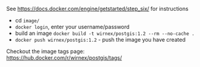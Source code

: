 
See https://docs.docker.com/engine/getstarted/step_six/ for instructions

- cd `image/`
- `docker login`, enter your username/password
- build an image `docker build -t wirnex/postgis:1.2 --rm --no-cache .`
- `docker push wirnex/postgis:1.2` - push the image you have created 

Checkout the image tags page: https://hub.docker.com/r/wirnex/postgis/tags/

